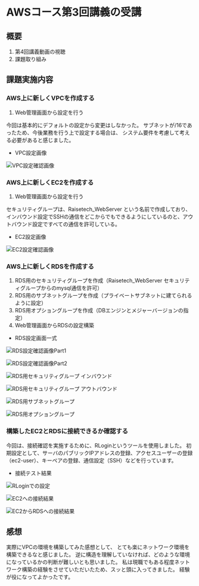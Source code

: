# AWSコース第3回講義の受講

## 概要
1. 第4回講義動画の視聴
2. 課題取り組み

## 課題実施内容

### AWS上に新しくVPCを作成する
1. Web管理画面から設定を行う

今回は基本的にデフォルトの設定から変更はしなかった。
サブネットが/16であったため、今後業務を行う上で設定する場合は、
システム要件を考慮して考える必要があると感じました。

* VPC設定画像

![VPC設定確認画像](image/01-vpcenviroment.png)

### AWS上に新しくEC2を作成する
1. Web管理画面から設定を行う

セキュリティグループは、Raisetech_WebServer という名前で作成しており、
インバウンド設定でSSHの通信をどこからでもできるようにしているのと、アウトバウンド設定ですべての通信を許可している。

* EC2設定画像

![EC2設定確認画像](image/02-EC2Enviroment.png)

### AWS上に新しくRDSを作成する
1. RDS用のセキュリティグループを作成（Raisetech_WebServer セキュリティグループからのmysql通信を許可）
2. RDS用のサブネットグループを作成（プライベートサブネットに建てられるように設定）
3. RDS用オプショングループを作成（DBエンジンとメジャーバージョンの指定）
4. Web管理画面からRDSの設定構築

* RDS設定画面一式

![RDS設定確認画像Part1](image/03-DBServerEnviroment-p1.png)

![RDS設定確認画像Part2](image/03-DBServerEnviroment-p2.png)

![RDS用セキュリティグループ インバウンド](image/03-DBServerSecurityGroupInboud.png)

![RDS用セキュリティグループ アウトバウンド](image/03-DBServerSecurityGroupOutboud.png)

![RDS用サブネットグループ](image/03-DBSubnetGroupEnviroment.png)

![RDS用オプショングループ](image/03-OptionGroupEnviroment.png)

### 構築したEC2とRDSに接続できるか確認する

今回は、接続確認を実施するために、RLoginというツールを使用しました。
初期設定として、サーバのパブリックIPアドレスの登録、アクセスユーザーの登録（ec2-user）、キーペアの登録、通信設定（SSH）などを行っています。

* 接続テスト結果

![RLoginでの設定](image/04-RLoginSetting.png)

![EC2への接続結果](image/04-EC2ConnectiontestResult.png)

![EC2からRDSへの接続結果](image/04-EC2toRDSConnectiontestResult.png)

## 感想

実際にVPCの環境を構築してみた感想として、
とても楽にネットワーク環境を構築できるなと感じました。
逆に構造を理解していなければ、どのような環境になっているかの判断が難しいとも思いました。
私は現職でもある程度ネットワーク構築の経験をさせていただいたため、スッと頭に入ってきました。
経験が役になってよかったです。